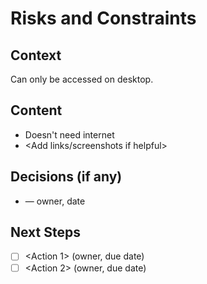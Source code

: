# Risks and Constraints

## Context

Can only be accessed on desktop.

## Content

- Doesn't need internet
- <Add links/screenshots if helpful>

## Decisions (if any)

- <Decision> — owner, date

## Next Steps

- [ ] <Action 1> (owner, due date)
- [ ] <Action 2> (owner, due date)
